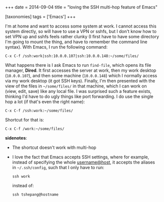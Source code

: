 +++
date = 2014-09-04
title = "loving the SSH multi-hop feature of Emacs"

[taxonomies]
tags = ['Emacs']
+++

I\'m at home and want to access some system at work. I cannot access
this system directly, so will have to use a VPN or sshfs, but I don\'t
know how to set VPN up and sshfs feels rather clunky (I first have to
have some directory I\'m going to mount the thing, and have to remember
the command line syntax). With Emacs, I run the following command:

    C-x C-f /ssh:work|ssh:10.0.0.107|ssh:10.0.0.148:~/some/files/

What happens there is I ask Emacs to run `find-file`, which opens its
file manager, **Dired**. It first accesses the server at work, then my
work desktop (`10.0.0.107`), and then some machine (`10.0.0.148`) which
I normally access via my work desktop (it got SSH keys). Finally, I\'m
then presented with the view of the files in `~/some/files/` in that
machine, which I can work on (view, edit, save) like any local file. I
was surprised such a feature exists, thinking I\'d have to do ugly
things like port forwarding. I do use the single hop a lot (if that\'s
even the right name):

    C-x C-f /ssh:work:~/some/files/

Shortcut for that is:

    C-x C-f /work:~/some/files/

**sidenotes**:

-   The shortcut doesn\'t work with multi-hop
-   I love the fact that Emacs accepts SSH settings, where for example,
    instead of specifying the whole <username@host>, it accepts the
    aliases in `~/.ssh/config`, such that I only have to run:

        ssh work

    instead of:

        ssh tshepang@hostname
